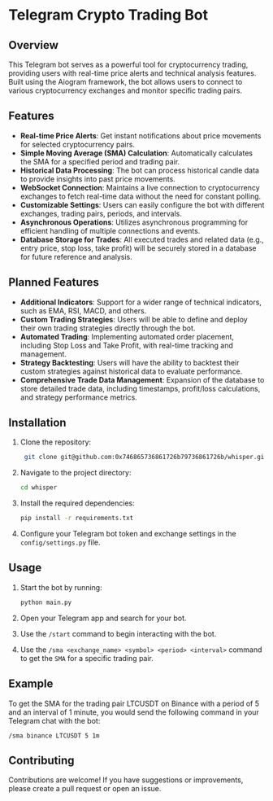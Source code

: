 # Telegram Crypto Trading Bot

## Overview

This Telegram bot serves as a powerful tool for cryptocurrency trading, providing users with real-time price alerts and technical analysis features. Built using the Aiogram framework, the bot allows users to connect to various cryptocurrency exchanges and monitor specific trading pairs.

## Features

- **Real-time Price Alerts**: Get instant notifications about price movements for selected cryptocurrency pairs.
- **Simple Moving Average (SMA) Calculation**: Automatically calculates the SMA for a specified period and trading pair.
- **Historical Data Processing**: The bot can process historical candle data to provide insights into past price movements.
- **WebSocket Connection**: Maintains a live connection to cryptocurrency exchanges to fetch real-time data without the need for constant polling.
- **Customizable Settings**: Users can easily configure the bot with different exchanges, trading pairs, periods, and intervals.
- **Asynchronous Operations**: Utilizes asynchronous programming for efficient handling of multiple connections and events.
- **Database Storage for Trades**: All executed trades and related data (e.g., entry price, stop loss, take profit) will be securely stored in a database for future reference and analysis.

## Planned Features

- **Additional Indicators**: Support for a wider range of technical indicators, such as EMA, RSI, MACD, and others.
- **Custom Trading Strategies**: Users will be able to define and deploy their own trading strategies directly through the bot.
- **Automated Trading**: Implementing automated order placement, including Stop Loss and Take Profit, with real-time tracking and management.
- **Strategy Backtesting**: Users will have the ability to backtest their custom strategies against historical data to evaluate performance.
- **Comprehensive Trade Data Management**: Expansion of the database to store detailed trade data, including timestamps, profit/loss calculations, and strategy performance metrics.

## Installation

1. Clone the repository:

   ```bash
    git clone git@github.com:0x746865736861726b79736861726b/whisper.git
   ```
2. Navigate to the project directory:

    ```bash
    cd whisper
    ```

3. Install the required dependencies:

    ```bash
    pip install -r requirements.txt
    ```

4. Configure your Telegram bot token and exchange settings in the `config/settings.py` file.

## Usage

1. Start the bot by running:
    ```bash
    python main.py
    ```
2. Open your Telegram app and search for your bot.

3. Use the `/start` command to begin interacting with the bot.
4. Use the `/sma <exchange_name> <symbol> <period> <interval>` command to get the `SMA` for a specific trading pair.

## Example

To get the SMA for the trading pair LTCUSDT on Binance with a period of 5 and an interval of 1 minute, you would send the following command in your Telegram chat with the bot:

```
/sma binance LTCUSDT 5 1m
```

## Contributing

Contributions are welcome! If you have suggestions or improvements, please create a pull request or open an issue.